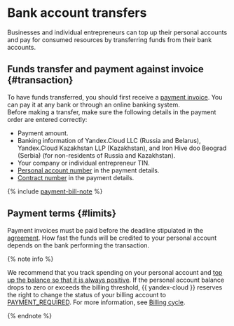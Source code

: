 # Bank account transfers

Businesses and individual entrepreneurs can top up their personal accounts and pay for consumed resources by transferring funds from their bank accounts.

## Funds transfer and payment against invoice {#transaction}

To have funds transferred, you should first receive a [payment invoice](../concepts/bill.md). You can pay it at any bank or through an online banking system.<br/>Before making a transfer, make sure the following details in the payment order are entered correctly:


* Payment amount.
* Banking information of Yandex.Cloud LLC (Russia and Belarus), Yandex.Cloud Kazakhstan LLP (Kazakhstan), and Iron Hive doo Beograd (Serbia) (for non-residents of Russia and Kazakhstan).
* Your company or individual entrepreneur TIN.
* [Personal account number](../concepts/personal-account.md#id) in the payment details.
* [Contract number](../concepts/contract.md) in the payment details.

{% include [payment-bill-note](../_includes/payment-bill-note.md) %}



## Payment terms {#limits}

Payment invoices must be paid before the deadline stipulated in the [agreement](../concepts/contract.md). How fast the funds will be credited to your personal account depends on the bank performing the transaction.


{% note info %}

We recommend that you track spending on your personal account and [top up the balance so that it is always positive](../operations/pay-the-bill.md). If the personal account balance drops to zero or exceeds the billing threshold, {{ yandex-cloud }} reserves the right to change the status of your billing account to [PAYMENT_REQUIRED](../concepts/billing-account-statuses.md#conditions). For more information, see [Billing cycle](../payment/billing-cycle-business.md).

{% endnote %}



